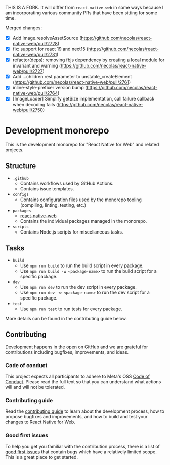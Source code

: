 THIS IS A FORK. It will differ from `react-native-web` in some ways because I am incorporating various community PRs that have been sitting for some time.

Merged changes:

- [x] Add Image.resolveAssetSource (https://github.com/necolas/react-native-web/pull/2728)
- [x] fix: support for react 19 and next15 (https://github.com/necolas/react-native-web/pull/2731)
- [x] refactor(deps): removing fbjs dependency by creating a local module for invariant and warning (https://github.com/necolas/react-native-web/pull/2727)
- [x] Add ...children rest parameter to unstable_createElement (https://github.com/necolas/react-native-web/pull/2761)
- [x] inline-style-prefixer version bump (https://github.com/necolas/react-native-web/pull/2764)
- [x] [ImageLoader] Simplify getSize implementation, call failure callback when decoding fails (https://github.com/necolas/react-native-web/pull/2750)

# Development monorepo

This is the development monorepo for "React Native for Web" and related projects.

## Structure

- `.github`
  - Contains workflows used by GitHub Actions.
  - Contains issue templates.
- `configs`
  - Contains configuration files used by the monorepo tooling (compiling, linting, testing, etc.)
- `packages`
  - [react-native-web](https://github.com/necolas/react-native-web/blob/master/packages/react-native-web)
  - Contains the individual packages managed in the monorepo.
- `scripts`
  - Contains Node.js scripts for miscellaneous tasks.

## Tasks

- `build`
  - Use `npm run build` to run the build script in every package.
  - Use `npm run build -w <package-name>` to run the build script for a specific package.
- `dev`
  - Use `npm run dev` to run the dev script in every package.
  - Use `npm run dev -w <package-name>` to run the dev script for a specific package.
- `test`
  - Use `npm run test` to run tests for every package.

More details can be found in the contributing guide below.

## Contributing

Development happens in the open on GitHub and we are grateful for contributions including bugfixes, improvements, and ideas.

### Code of conduct

This project expects all participants to adhere to Meta's OSS [Code of Conduct][code-of-conduct]. Please read the full text so that you can understand what actions will and will not be tolerated.

### Contributing guide

Read the [contributing guide][contributing-url] to learn about the development process, how to propose bugfixes and improvements, and how to build and test your changes to React Native for Web.

### Good first issues

To help you get you familiar with the contribution process, there is a list of [good first issues][good-first-issue-url] that contain bugs which have a relatively limited scope. This is a great place to get started.

[contributing-url]: https://github.com/necolas/react-native-web/blob/master/.github/CONTRIBUTING.md
[good-first-issue-url]: https://github.com/necolas/react-native-web/labels/good%20first%20issue
[code-of-conduct]: https://opensource.fb.com/code-of-conduct/
